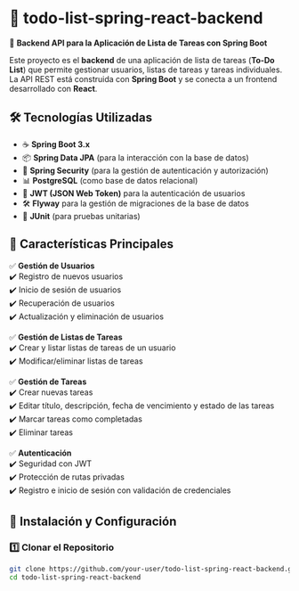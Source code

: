 # 📌 todo-list-spring-react-backend

🚀 **Backend API para la Aplicación de Lista de Tareas con Spring Boot**

Este proyecto es el **backend** de una aplicación de lista de tareas (**To-Do List**) que permite gestionar usuarios, listas de tareas y tareas individuales. La API REST está construida con **Spring Boot** y se conecta a un frontend desarrollado con **React**.

## 🛠️ Tecnologías Utilizadas

- ☕ **Spring Boot 3.x**
- 📦 **Spring Data JPA** (para la interacción con la base de datos)
- 🔑 **Spring Security** (para la gestión de autenticación y autorización)
- 📊 **PostgreSQL** (como base de datos relacional)
- 🔐 **JWT (JSON Web Token)** para la autenticación de usuarios
- 🛠️ **Flyway** para la gestión de migraciones de la base de datos
- 🧪 **JUnit** (para pruebas unitarias)

## 📌 Características Principales

✅ **Gestión de Usuarios**  
✔️ Registro de nuevos usuarios  
✔️ Inicio de sesión de usuarios  
✔️ Recuperación de usuarios  
✔️ Actualización y eliminación de usuarios

✅ **Gestión de Listas de Tareas**  
✔️ Crear y listar listas de tareas de un usuario  
✔️ Modificar/eliminar listas de tareas

✅ **Gestión de Tareas**  
✔️ Crear nuevas tareas  
✔️ Editar título, descripción, fecha de vencimiento y estado de las tareas  
✔️ Marcar tareas como completadas  
✔️ Eliminar tareas

✅ **Autenticación**  
✔️ Seguridad con JWT  
✔️ Protección de rutas privadas  
✔️ Registro e inicio de sesión con validación de credenciales

## 🚀 Instalación y Configuración

### 1️⃣ Clonar el Repositorio

```bash
git clone https://github.com/your-user/todo-list-spring-react-backend.git
cd todo-list-spring-react-backend
